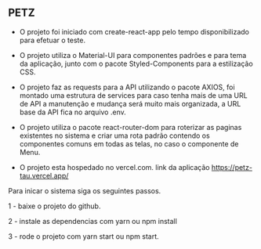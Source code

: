 ## PETZ

- O projeto foi iniciado com create-react-app pelo tempo disponibilizado para efetuar o teste.

- O projeto utiliza o Material-UI para componentes padrões e para tema da aplicação, junto com o pacote Styled-Components para a estilização CSS.

- O projeto faz as requests para a API utilizando o pacote AXIOS, foi montado uma estrutura de services para caso tenha mais de uma URL de API a manutenção e mudança será muito mais organizada, a URL base da API fica no arquivo .env.

- O projeto utiliza o pacote react-router-dom para roterizar as paginas existentes no sistema e criar uma rota padrão contendo os componentes comuns em todas as telas, no caso o componente de Menu.

- O projeto esta hospedado no vercel.com. link da aplicação https://petz-tau.vercel.app/

Para inicar o sistema siga os seguintes passos.

1 - baixe o projeto do github.

2 - instale as dependencias com yarn ou npm install

3 - rode o projeto com yarn start ou npm start.

